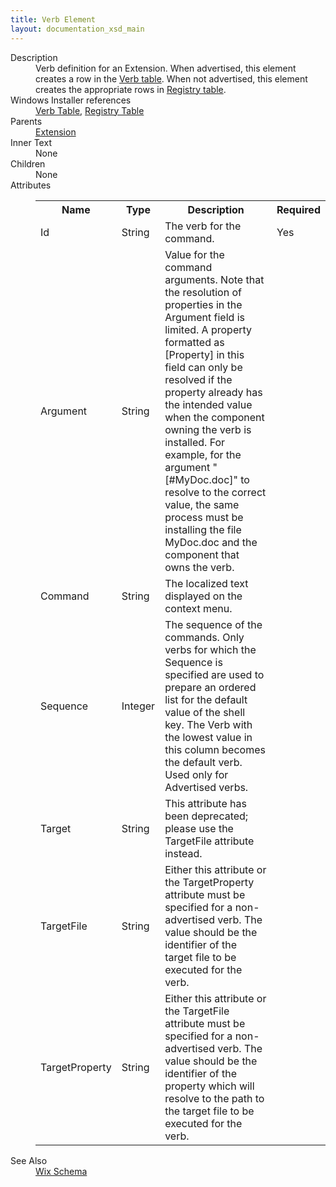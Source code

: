 ```yaml
---
title: Verb Element
layout: documentation_xsd_main
---
```

<dl>
  <dt>Description</dt>
  <dd>             Verb definition for an Extension.  When advertised, this element creates a row in the             <a href="http://msdn.microsoft.com/library/aa372487.aspx" target="_blank">Verb table</a>.             When not advertised, this element creates the appropriate rows in <a href="http://msdn.microsoft.com/library/aa371168.aspx" target="_blank">Registry table</a>.             </dd>
  <dt>Windows Installer references</dt>
  <dd>
    <a href="http://msdn.microsoft.com/library/aa372487.aspx" target="_blank">Verb Table</a>, <a href="http://msdn.microsoft.com/library/aa371168.aspx" target="_blank">Registry Table</a></dd>
  <dt>Parents</dt>
  <dd>
    <a href="../wix/extension">Extension</a>
  </dd>
  <dt>Inner Text</dt>
  <dd>None</dd>
  <dt>Children</dt>
  <dd>None</dd>
  <dt>Attributes</dt>
  <dd>
    <table cellspacing="0" cellpadding="0" class="schema">
      <tr>
        <th width="15%">Name</th>
        <th width="15%">Type</th>
        <th width="65%">Description</th>
        <th width="15%">Required</th>
      </tr>
      <tr>
        <td>Id</td>
        <td>String</td>
        <td>The verb for the command.</td>
        <td>Yes</td>
      </tr>
      <tr>
        <td>Argument</td>
        <td>String</td>
        <td>Value for the command arguments.  Note that the resolution of properties in the                 Argument field is limited. A property formatted as [Property] in this field can only be resolved if the property                 already has the intended value when the component owning the verb is installed. For example, for the argument                 "[#MyDoc.doc]" to resolve to the correct value, the same process must be installing the file MyDoc.doc and the                 component that owns the verb.</td>
        <td>&nbsp;</td>
      </tr>
      <tr>
        <td>Command</td>
        <td>String</td>
        <td>The localized text displayed on the context menu.</td>
        <td>&nbsp;</td>
      </tr>
      <tr>
        <td>Sequence</td>
        <td>Integer</td>
        <td>The sequence of the commands. Only verbs for which the Sequence is specified                 are used to prepare an ordered list for the default value of the shell key. The Verb with the lowest value in this                 column becomes the default verb. Used only for Advertised verbs.</td>
        <td>&nbsp;</td>
      </tr>
      <tr>
        <td>Target</td>
        <td>String</td>
        <td>This attribute has been deprecated; please use the TargetFile attribute instead.</td>
        <td>&nbsp;</td>
      </tr>
      <tr>
        <td>TargetFile</td>
        <td>String</td>
        <td>                         Either this attribute or the TargetProperty attribute must be specified for a non-advertised verb.                         The value should be the identifier of the target file to be executed for the verb.                     </td>
        <td>&nbsp;</td>
      </tr>
      <tr>
        <td>TargetProperty</td>
        <td>String</td>
        <td>                         Either this attribute or the TargetFile attribute must be specified for a non-advertised verb.                         The value should be the identifier of the property which will resolve to the path to the target file to be executed for the verb.                     </td>
        <td>&nbsp;</td>
      </tr>
    </table>
  </dd>
  <dt>See Also</dt>
  <dd>
    <a href="../wix">Wix Schema</a>
  </dd>
</dl>

